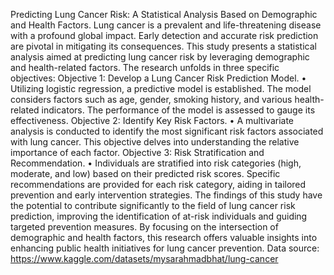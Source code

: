 Predicting Lung Cancer Risk: A Statistical Analysis Based on Demographic and Health Factors.
Lung cancer is a prevalent and life-threatening disease with a profound global impact. Early detection and accurate risk prediction are pivotal in mitigating its consequences. This study presents a statistical analysis aimed at predicting lung cancer risk by leveraging demographic and health-related factors. The research unfolds in three specific objectives:
Objective 1: Develop a Lung Cancer Risk Prediction Model.
•	Utilizing logistic regression, a predictive model is established. The model considers factors such as age, gender, smoking history, and various health-related indicators. The performance of the model is assessed to gauge its effectiveness.
Objective 2: Identify Key Risk Factors.
•	A multivariate analysis is conducted to identify the most significant risk factors associated with lung cancer. This objective delves into understanding the relative importance of each factor.
Objective 3: Risk Stratification and Recommendation.
•	Individuals are stratified into risk categories (high, moderate, and low) based on their predicted risk scores. Specific recommendations are provided for each risk category, aiding in tailored prevention and early intervention strategies.
The findings of this study have the potential to contribute significantly to the field of lung cancer risk prediction, improving the identification of at-risk individuals and guiding targeted prevention measures. By focusing on the intersection of demographic and health factors, this research offers valuable insights into enhancing public health initiatives for lung cancer prevention.
Data source: https://www.kaggle.com/datasets/mysarahmadbhat/lung-cancer  

